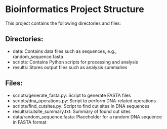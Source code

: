 # Bioinformatics Project Structure
This project contains the following directories and files:

## Directories:
- data: Contains data files such as sequences, e.g., random_sequence.fasta
- scripts: Contains Python scripts for processing and analysis
- results: Stores output files such as analysis summaries

## Files:
- scripts/generate_fasta.py: Script to generate FASTA files
- scripts/dna_operations.py: Script to perform DNA-related operations
- scripts/find_cutsites.py: Script to find cut sites in DNA sequences
- results/cutsite_summary.txt: Summary of found cut sites
- data/random_sequence.fasta: Placeholder for a random DNA sequence in FASTA format
